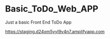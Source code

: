 # Basic_ToDo_Web_APP
Just a basic Front End ToDo App

https://staging.d24xm5yyl9v4n7.amplifyapp.com
